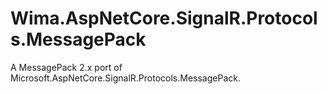 # Wima.AspNetCore.SignalR.Protocols.MessagePack
A MessagePack 2.x port of Microsoft.AspNetCore.SignalR.Protocols.MessagePack. 
